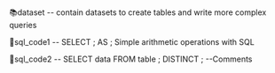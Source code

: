 📚dataset -- contain datasets to create tables and write more complex queries 

🔑sql_code1 -- SELECT ; AS ; Simple arithmetic operations with SQL

🔑sql_code2 -- SELECT data FROM table ; DISTINCT ; --Comments
